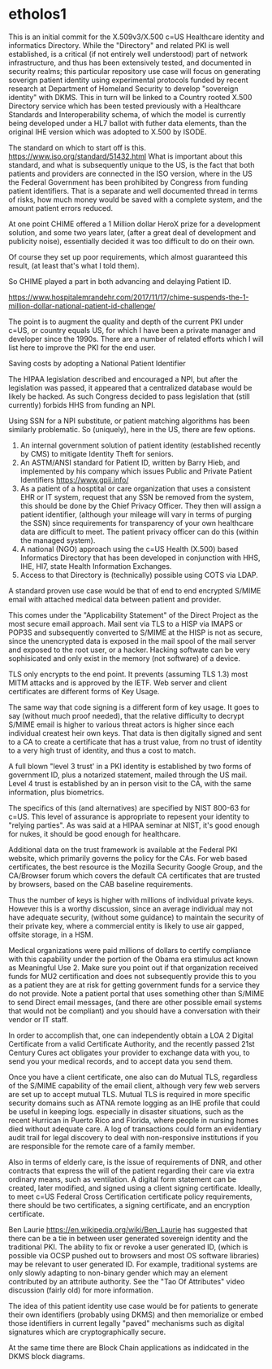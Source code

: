 # etholos1
This is an initial commit for the X.509v3/X.500 c=US Healthcare identity and informatics Directory. While the "Directory" and related PKI is well established, is a critical (if not entirely well understood) part of network infrastructure, and thus has been extensively tested, and documented in security realms; this particular repository use case will focus on generating soverign patient identity using experimental protocols funded by recent research at Department of Homeland Security to develop "sovereign identity" with DKMS. This in turn will be linked to a Country rooted X.500 Directory service which has been tested previously with a Healthcare Standards and Interoperability schema, of which the model is currently being developed under a HL7 ballot with futher data elements, than the original IHE version which was adopted to X.500 by ISODE.

The standard on which to start off is this. https://www.iso.org/standard/51432.html What is important about this standard, and what is subsequently unique to the US, is the fact that both patients and providers are connected in the ISO version, where in the US the Federal Government has been prohibited by Congress from funding patient identifiers. That is a separate and well documented thread in terms of risks, how much money would be saved with a complete system, and the amount patient errors reduced.

At one point CHIME offered a 1 Million dollar HeroX prize for a development solution, and some two years later, (after a great deal of development and publicity noise), essentially decided it was too difficult to do on their own.



Of course they set up poor requirements, which almost guaranteed this result, (at least that's what I told them).

So CHIME played a part in both advancing and delaying Patient ID. 

https://www.hospitalemrandehr.com/2017/11/17/chime-suspends-the-1-million-dollar-national-patient-id-challenge/


The point is to augment the quality and depth of the current PKI under c=US, or country equals US, for which I have been a private manager and developer since the 1990s. There are a number of related efforts which I will list here to improve the PKI for the end user. 

Saving costs by adopting a National Patient Identifier

The HIPAA legislation described and  encouraged a NPI, but after the legislation was passed, it appeared that a centralized database would be likely be hacked. As such Congress decided to pass legislation that (still currently) forbids HHS from funding an NPI. 

Using SSN for a NPI substitute, or patient matching algorithms has been similarly problematic. So (uniquely), here in the US, there are few options.

1. An internal government solution of patient identity (established recently by CMS) to mitigate Identity Theft for seniors. 
2. An ASTM/ANSI standard for Patient ID, written by Barry Hieb, and implemented by his company which issues Public and Private Patient Identifiers https://www.gpii.info/
3. As a patient of a hosptital or care organization that uses a consistent EHR or IT system, request that any SSN be removed from the system, this should be done by the Chief Privacy Officer. They then will assign a patient identifier, (although your mileage will vary in terms of purging the SSN) since requirements for transparency of your own healthcare data are difficult to meet. The patient privacy officer can do this (within the managed system).
4. A national (NGO) approach using the c=US Health (X.500) based Informatics Directory that has been developed in conjunction with HHS, IHE, Hl7, state Health Information Exchanges.
5. Access to that Directory is (technically) possible using COTS via LDAP. 

A standard proven use case would be that of end to end encrypted S/MIME email with attached medical data between patient and provider.

This comes under the "Applicability Statement" of the Direct Project as the most secure email approach. Mail sent via TLS to a HISP via IMAPS or POP3S and subsequently converted to S/MIME at the HISP is not as secure, since the unencrypted data is exposed in the mail spool of the mail server and exposed to the root user, or a hacker. Hacking softwate can be very sophisicated and only exist in the memory (not software) of a device. 

TLS only encrypts to the end point. It prevents (assuming TLS 1.3) most MITM attacks and is approved by the IETF. Web server and client certificates are different forms of Key Usage. 

The same way that code signing is a different form of key usage. It goes to say (without much proof needed), that the relative difficulty to decrypt S/MIME email is higher to various threat actors is higher since each individual createst heir own keys. That data is then digitally signed and sent to a CA to create a certificate that has a trust value, from no trust of identity to a very high trust of identity, and thus a cost to match.

A full blown "level 3 trust' in a PKI identity  is established by two forms of government ID, plus a notarized statement, mailed through the US mail. Level 4 trust is established by an in person visit to the CA, with the same information, plus biometrics. 

The specifics of this (and alternatives) are specified by NIST 800-63 for c=US. This level of assurance is appropriate to repesent your identity to "relying parties". As was said at a HIPAA seminar at NIST, it's good enough for nukes, it should be good enough for healthcare.

Additional data on the trust framework is available at the Federal PKI website, which primarily governs the policy for the CAs. For web based certificates, the best resource is the Mozilla Security Google Group, and the CA/Browser forum which covers the default CA certificates that are trusted by browsers, based on the CAB baseline requirements. 

Thus the number of keys is higher with millions of individual private keys. However this is a worthy discussion, since an average individual may not have adequate security, (without some guidance) to maintain the security of their private key, where a commercial entity is likely to use air gapped, offsite storage, in a HSM.

Medical organizations were paid millions of dollars to certify compliance with this capability under the portion of the Obama era stimulus act known as Meaningful Use 2.
Make sure you point out if that organization received funds for MU2 certification and does not subsequently provide this to you as a patient they are at risk for getting government funds for a service they do not provide. Note a patient portal that uses something other than S/MIME to send Direct email messages, (and there are other possible email systems that would not be compliant) and you should have a conversation with their vendor or IT staff.

In order to accomplish that, one can independently obtain a LOA 2 Digital Certificate from a valid Certificate Authority, and the recently passed 21st Century Cures act obligates your provider to exchange data with you, to send you your medical records, and to accept data you send them.

Once you have a client certificate, one also can do Mutual TLS, regardless of the S/MIME capability of the email client, although very few web servers are set up to accept mutual TLS. Mutual TLS is required in more specific security domains such as ATNA remote logging as an IHE profile that could be useful in keeping logs. especially in disaster situations, such as the recent Hurrican in Puerto Rico and Florida, where people in nursing homes died without adequate care. A log of transactions could form an evidentiary audit trail for legal discovery to deal with non-responsive institutions if you are responsible for the remote care of a family member.

Also in terms of elderly care, is the issue of requirements of DNR, and other contracts that express the will of the patient regarding their care via extra ordinary means, such as ventilation. A digital form statement can be created, later modified, and signed using a client signing certificate. Ideally, to meet c=US Federal Cross Certification certificate policy requirements, there should be two certificates, a signing certificate, and an encryption certificate.

Ben Laurie https://en.wikipedia.org/wiki/Ben_Laurie has suggested that there can be a tie in between user generated sovereign identity and the traditional PKI. The ability to fix or revoke a user generated ID, (which is possible via OCSP pushed out to browsers and most OS software libraries) may be relevant to user generated ID. For example, traditional systems are only slowly adapting to non-binary gender which may an element contributed by an attribute authority. See the "Tao Of Attributes" video discussion (fairly old) for more information.

The idea of this patient identity use case would be for patients to generate their own identifiers (probably using DKMS) and then memorialize or embed those identifiers in current legally "paved" mechanisms such as digital signatures which are cryptographically secure.

At the same time there are Block Chain applications as indidcated in the DKMS block diagrams.




